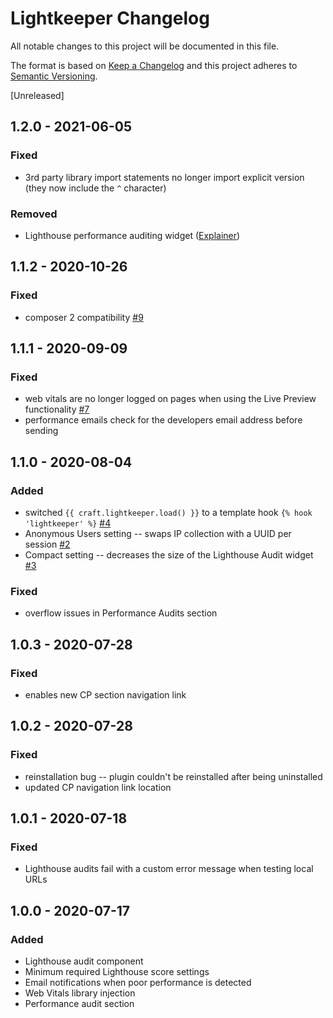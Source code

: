 # Lightkeeper Changelog

All notable changes to this project will be documented in this file.

The format is based on [Keep a Changelog](http://keepachangelog.com/) and this project adheres to [Semantic Versioning](http://semver.org/).

[Unreleased]

## 1.2.0 - 2021-06-05

### Fixed

- 3rd party library import statements no longer import explicit version (they now include the `^` character)

### Removed

- Lighthouse performance auditing widget ([Explainer](https://github.com/codewithkyle/craft-lightkeeper/issues/10))

## 1.1.2 - 2020-10-26

### Fixed

- composer 2 compatibility [#9](https://github.com/codewithkyle/craft-lightkeeper/issues/9)

## 1.1.1 - 2020-09-09

### Fixed

- web vitals are no longer logged on pages when using the Live Preview functionality [#7](https://github.com/codewithkyle/craft-lightkeeper/issues/7)
- performance emails check for the developers email address before sending

## 1.1.0 - 2020-08-04

### Added

- switched `{{ craft.lightkeeper.load() }}` to a template hook `{% hook 'lightkeeper' %}` [#4](https://github.com/codewithkyle/craft-lightkeeper/issues/4)
- Anonymous Users setting -- swaps IP collection with a UUID per session [#2](https://github.com/codewithkyle/craft-lightkeeper/issues/2)
- Compact setting -- decreases the size of the Lighthouse Audit widget [#3](https://github.com/codewithkyle/craft-lightkeeper/issues/3)

### Fixed 

- overflow issues in Performance Audits section

## 1.0.3 - 2020-07-28

### Fixed

- enables new CP section navigation link

## 1.0.2 - 2020-07-28

### Fixed

- reinstallation bug -- plugin couldn't be reinstalled after being uninstalled
- updated CP navigation link location

## 1.0.1 - 2020-07-18

### Fixed

- Lighthouse audits fail with a custom error message when testing local URLs

## 1.0.0 - 2020-07-17

### Added

- Lighthouse audit component
- Minimum required Lighthouse score settings
- Email notifications when poor performance is detected
- Web Vitals library injection
- Performance audit section